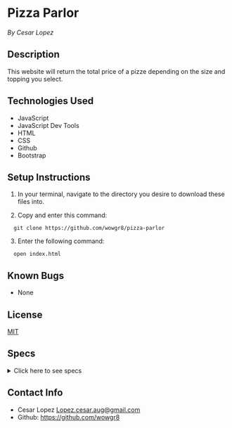 # Pizza Parlor #
_By Cesar Lopez_

## Description ##
This website will return the total price of a pizze depending on the size and topping you select.

## Technologies Used ##

* JavaScript
* JavaScript Dev Tools
* HTML
* CSS
* Github
* Bootstrap

## Setup Instructions ##

1. In your terminal, navigate to the directory you desire to download these files into.

2. Copy and enter this command:

```
  git clone https://github.com/wowgr8/pizza-parlor
```

3. Enter the following command:

```
  open index.html
```
## Known Bugs ##

* None

## License ##

[MIT](https://opensource.org/license/MIT)

## Specs ##

<details>
<summary>Click here to see specs</summary>

**Describe: Pizza()**

```
Test: "It should return an Pizza object with three properties; topping, size, and price."
Code: let smallPepperoniPizza = new Pizza("Pepperoni", "Small", 10);
Expected Output: Pizza {topping: 'Pepperoni', size: 'Small', price: 10} 
```

**Describe: Pizza.prototype.totalPrice()**

```
Test: "It should return price of 10 if it's a small pizza"
Code: smallPepperoniPizza.price()
Expected Output: 10
```

```
Test: "It should add 1 to the price if Black Olives and Red Onions are added"
Code: smallPepperoniPizza = ["BlackOlives", "Red Onions"];
smallPepperoniPizza.totalPrice();
ExpectedOutput: 12
```
</details>

## Contact Info ##
* Cesar Lopez <Lopez.cesar.aug@gmail.com>
* Github: https://github.com/wowgr8
